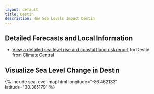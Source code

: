 ```yaml
---
layout: default
title: Destin
description: How Sea Levels Impact Destin
---
```


## Detailed Forecasts and Local Information

 - [View a detailed sea level rise and coastal flood risk report](https://riskfinder.climatecentral.org/api/reports/place/destin.fl.us/fast-look?lang=en) for Destin from Climate Central


## Visualize Sea Level Change in Destin

{% include sea-level-map.html longitude="-86.462133" latitude="30.385179" %}
